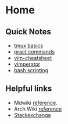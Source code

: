 # Home

## Quick Notes
  * [tmux basics](pages/notes/tmuxBasics.md)
  * [pract commands](pages/notes/pract-Commands.md)
  * [vim-cheatsheet](pages/notes/vim-cheatsheet.md)
  * [vimperator](pages/notes/vimperator.md)
  * [bash scripting](pages/notes/bashScriptGuide/bash.md)

## Helpful links

- Mdwiki [reference](http://dynalon.github.io/mdwiki/#!index.md).
- Arch Wiki [reference](wiki.archlinux.org)
- [Stackexchange](stackexchange.com)

